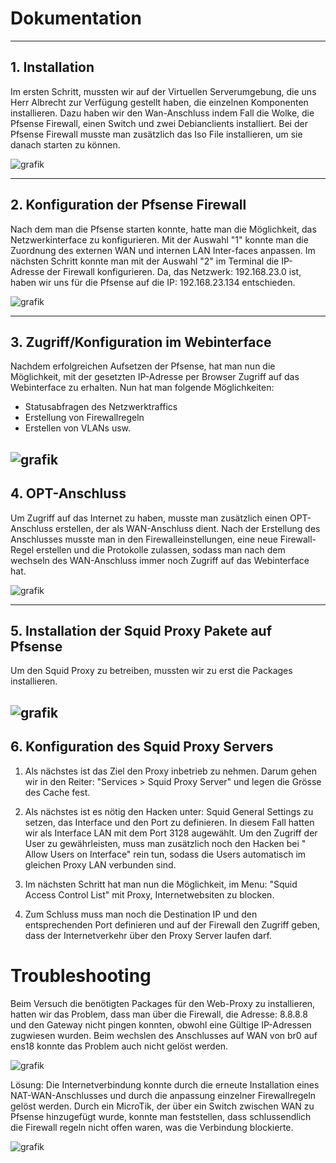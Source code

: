 # Dokumentation #
---
**1. Installation**
---
Im ersten Schritt, mussten wir auf der Virtuellen Serverumgebung, die uns Herr Albrecht zur Verfügung gestellt haben, die einzelnen Komponenten installieren.
Dazu haben wir den Wan-Anschluss indem Fall die Wolke, die Pfsense Firewall, einen Switch und zwei Debianclients installiert. Bei der Pfsense Firewall musste man zusätzlich das Iso File installieren, um sie danach starten zu können. 

![grafik](https://user-images.githubusercontent.com/89446419/134162446-d5015b77-cc9f-4ae3-835c-db780d70301e.png)

---
**2. Konfiguration der Pfsense Firewall**
---
Nach dem man die Pfsense starten konnte, hatte man die Möglichkeit, das Netzwerkinterface zu konfigurieren. Mit der Auswahl "1" konnte man die Zuordnung des externen WAN und internen LAN Inter-faces anpassen. Im nächsten Schritt konnte man mit der Auswahl "2" im Terminal die IP-Adresse der Firewall konfigurieren. Da, das Netzwerk: 192.168.23.0 ist, haben wir uns für die Pfsense auf die IP: 192.168.23.134 entschieden. 

![grafik](https://user-images.githubusercontent.com/89446419/134164514-d5c9cd44-6c18-415f-8acf-dc3da922cd34.png)

---
**3. Zugriff/Konfiguration im Webinterface**
---
Nachdem erfolgreichen Aufsetzen der Pfsense, hat man nun die Möglichkeit, mit der gesetzten IP-Adresse per Browser Zugriff auf das Webinterface zu erhalten. Nun hat man folgende Möglichkeiten: 
- Statusabfragen des Netzwerktraffics
- Erstellung von Firewallregeln
- Erstellen von VLANs usw.

![grafik](https://user-images.githubusercontent.com/89446419/134165610-f87976c8-7430-467c-ab2c-f0873417010b.png)
---
**4. OPT-Anschluss**
---
Um Zugriff auf das Internet zu haben, musste man zusätzlich einen OPT-Anschluss erstellen, der als WAN-Anschluss dient.
Nach der Erstellung des Anschlusses musste man in den Firewalleinstellungen, eine neue Firewall-Regel erstellen und die Protokolle zulassen, sodass man nach dem wechseln des WAN-Anschluss immer noch Zugriff auf das Webinterface hat.

![grafik](https://user-images.githubusercontent.com/89446419/134173182-89aad81d-da4a-4b1b-952d-0a4417a5b76c.png)

---
**5. Installation der Squid Proxy Pakete auf Pfsense** 
----
Um den Squid Proxy zu betreiben, mussten wir zu erst die Packages installieren.

![grafik](https://user-images.githubusercontent.com/89446419/134197647-cd3417fa-75b4-47ee-ba42-1f72d1d48049.png)
---
**6. Konfiguration des Squid Proxy Servers**
---
1. Als nächstes ist das Ziel den Proxy inbetrieb zu nehmen. Darum gehen wir in den Reiter: "Services > Squid Proxy Server" und legen die Grösse des Cache fest.

2. Als nächstes ist es nötig den Hacken unter: Squid General Settings zu setzen, das Interface und den Port zu definieren. In diesem Fall hatten wir als Interface LAN mit dem Port 3128 augewählt. Um den Zugriff der User zu gewährleisten, muss man zusätzlich noch den Hacken bei " Allow Users on Interface" rein tun, sodass die Users automatisch im gleichen Proxy LAN verbunden sind.
3. Im nächsten Schritt hat man nun die Möglichkeit, im Menu: "Squid Access Control List" mit Proxy, Internetwebsiten zu blocken.
4. Zum Schluss muss man noch die Destination IP und den entsprechenden Port definieren und auf der Firewall den Zugriff geben, dass der Internetverkehr über den Proxy Server laufen darf.



# Troubleshooting #
Beim Versuch die benötigten Packages für den Web-Proxy zu installieren, hatten wir das Problem, dass man über die Firewall, die Adresse: 8.8.8.8 und den Gateway nicht pingen konnten, obwohl eine Gültige IP-Adressen zugwiesen wurden. Beim wechslen des Anschlusses auf WAN von br0 auf ens18 konnte das Problem auch nicht gelöst werden.

![grafik](https://user-images.githubusercontent.com/89446419/134184334-b29296a1-9561-4c93-93ac-ab1d4a98eb0d.png)

Lösung: Die Internetverbindung konnte durch die erneute Installation eines NAT-WAN-Anschlusses und durch die anpassung einzelner Firewallregeln gelöst werden.
Durch ein MicroTik, der über ein Switch zwischen WAN zu Pfsense hinzugefügt wurde, konnte man feststellen, dass schlussendlich die Firewall regeln nicht offen waren, was die Verbindung blockierte. 

![grafik](https://user-images.githubusercontent.com/89446419/134189005-a5fc7417-b9a9-490a-a47b-80c72c046b85.png)






